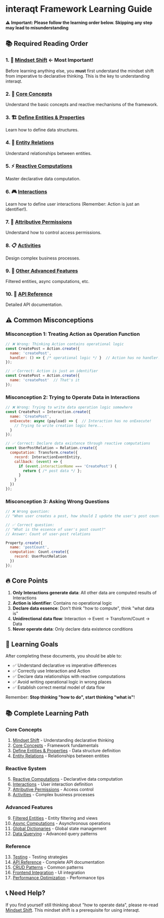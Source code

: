# interaqt Framework Learning Guide

⚠️ **Important: Please follow the learning order below. Skipping any step may lead to misunderstanding**

## 📚 Required Reading Order

### 1. 🧠 [Mindset Shift](./00-mindset-shift.md) **← Most Important!**
Before learning anything else, you **must** first understand the mindset shift from imperative to declarative thinking. This is the key to understanding interaqt.

### 2. 🎯 [Core Concepts](./01-core-concepts.md)
Understand the basic concepts and reactive mechanisms of the framework.

### 3. 🏗️ [Define Entities & Properties](./02-define-entities-properties.md)
Learn how to define data structures.

### 4. 🔗 [Entity Relations](./03-entity-relations.md)
Understand relationships between entities.

### 5. ⚡ [Reactive Computations](./04-reactive-computations.md)
Master declarative data computation.

### 6. 🎮 [Interactions](./05-interactions.md)
Learn how to define user interactions (Remember: Action is just an identifier!).

### 7. 🔐 [Attributive Permissions](./06-attributive-permissions.md)
Understand how to control access permissions.

### 8. 📋 [Activities](./07-activities.md)
Design complex business processes.

### 9. 🎪 [Other Advanced Features](./08-filtered-entities.md)
Filtered entities, async computations, etc.

### 10. 📖 [API Reference](./13-api-reference.md)
Detailed API documentation.

## ⚠️ Common Misconceptions

### Misconception 1: Treating Action as Operation Function
```javascript
// ❌ Wrong: Thinking Action contains operational logic
const CreatePost = Action.create({
  name: 'createPost',
  handler: () => { /* operational logic */ }  // Action has no handler!
});

// ✅ Correct: Action is just an identifier
const CreatePost = Action.create({
  name: 'createPost'  // That's it
});
```

### Misconception 2: Trying to Operate Data in Interactions
```javascript
// ❌ Wrong: Trying to write data operation logic somewhere
const CreatePost = Interaction.create({
  name: 'CreatePost',
  onExecute: async (payload) => {  // Interaction has no onExecute!
    // Trying to write creation logic here...
  }
});

// ✅ Correct: Declare data existence through reactive computations
const UserPostRelation = Relation.create({
  computation: Transform.create({
    record: InteractionEventEntity,
    callback: (event) => {
      if (event.interactionName === 'CreatePost') {
        return { /* post data */ };
      }
    }
  })
});
```

### Misconception 3: Asking Wrong Questions
```javascript
// ❌ Wrong question:
// "When user creates a post, how should I update the user's post count?"

// ✅ Correct question:
// "What is the essence of user's post count?"
// Answer: Count of user-post relations

Property.create({
  name: 'postCount',
  computation: Count.create({
    record: UserPostRelation
  })
});
```

## 🔥 Core Points

1. **Only Interactions generate data**: All other data are computed results of Interactions
2. **Action is identifier**: Contains no operational logic
3. **Declare data essence**: Don't think "how to compute", think "what data is"
4. **Unidirectional data flow**: Interaction → Event → Transform/Count → Data
5. **Never operate data**: Only declare data existence conditions

## 🎯 Learning Goals

After completing these documents, you should be able to:

- ✅ Understand declarative vs imperative differences
- ✅ Correctly use Interaction and Action
- ✅ Declare data relationships with reactive computations
- ✅ Avoid writing operational logic in wrong places
- ✅ Establish correct mental model of data flow

Remember: **Stop thinking "how to do", start thinking "what is"**!

## 📚 Complete Learning Path

### Core Concepts
1. [Mindset Shift](./00-mindset-shift.md) - Understanding declarative thinking
2. [Core Concepts](./01-core-concepts.md) - Framework fundamentals
3. [Define Entities & Properties](./02-define-entities-properties.md) - Data structure definition
4. [Entity Relations](./03-entity-relations.md) - Relationships between entities

### Reactive System
5. [Reactive Computations](./04-reactive-computations.md) - Declarative data computation
6. [Interactions](./05-interactions.md) - User interaction definition
7. [Attributive Permissions](./06-attributive-permissions.md) - Access control
8. [Activities](./07-activities.md) - Complex business processes

### Advanced Features
9. [Filtered Entities](./08-filtered-entities.md) - Entity filtering and views
10. [Async Computations](./09-async-computations.md) - Asynchronous operations
11. [Global Dictionaries](./10-global-dictionaries.md) - Global state management
12. [Data Querying](./11-data-querying.md) - Advanced query patterns

### Reference
13. [Testing](./12-testing.md) - Testing strategies
14. [API Reference](./13-api-reference.md) - Complete API documentation
15. [CRUD Patterns](./14-entity-crud-patterns.md) - Common patterns
16. [Frontend Integration](./15-frontend-page-design-guide.md) - UI integration
17. [Performance Optimization](./16-performance-optimization.md) - Performance tips

## 📞 Need Help?

If you find yourself still thinking about "how to operate data", please re-read [Mindset Shift](./00-mindset-shift.md). This mindset shift is a prerequisite for using interaqt. 